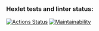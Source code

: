 ### Hexlet tests and linter status:
[![Actions Status](https://github.com/cfyz7/frontend-project-11/workflows/hexlet-check/badge.svg)](https://github.com/cfyz7/frontend-project-11/actions)
[![Maintainability](https://api.codeclimate.com/v1/badges/de2d782a0198659cd2ad/maintainability)](https://codeclimate.com/github/cfyz7/frontend-project-11/maintainability)
